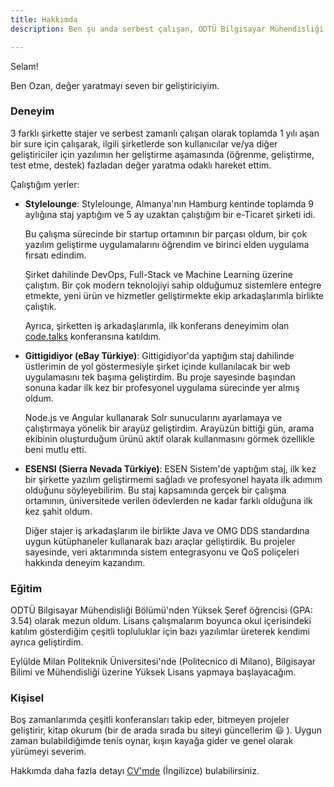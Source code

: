 ```yaml
---
title: Hakkımda
description: Ben şu anda serbest çalışan, ODTÜ Bilgisayar Mühendisliği bölümü mezunu, daha önce savunma ve e-ticaret şirketlerinde çalışmış, Full-Stack, DevOps, Python, Javascript ve Makine Öğrenmesi üzerine deneyimi olan bir geliştiriciyim.

---
```

Selam!

Ben Ozan, değer yaratmayı seven bir geliştiriciyim.

### Deneyim

3 farklı şirkette stajer ve serbest zamanlı çalışan olarak toplamda 1 yılı aşan bir sure için çalışarak, ilgili şirketlerde son kullanıcılar ve/ya diğer geliştiriciler için yazılımın her geliştirme aşamasında (öğrenme, geliştirme, test etme, destek) fazladan değer yaratma odaklı hareket ettim.  

Çalıştığım yerler:
* **Stylelounge**:
   Stylelounge, Almanya'nın Hamburg kentinde toplamda 9 aylığına staj yaptığım ve 5 ay uzaktan çalıştığım bir e-Ticaret şirketi idi.
   
   Bu çalışma sürecinde bir startup ortamının bir parçası oldum, bir çok yazılım geliştirme uygulamalarını öğrendim ve birinci elden uygulama fırsatı edindim.
   
   Şirket dahilinde DevOps, Full-Stack ve Machine Learning üzerine çalıştım. Bir çok modern teknolojiyi sahip olduğumuz sistemlere entegre etmekte, yeni ürün ve hizmetler geliştirmekte ekip arkadaşlarımla birlikte çalıştık. 
   
   Ayrıca, şirketten iş arkadaşlarımla, ilk konferans deneyimim olan [code.talks](https://www.codetalks.de/) konferansına katıldım.
   
* **Gittigidiyor (eBay Türkiye)**:
  Gittigidiyor'da yaptığım staj dahilinde üstlerimin de yol göstermesiyle şirket içinde kullanılacak bir web uygulamasını tek başıma geliştirdim. Bu proje sayesinde başından sonuna kadar ilk kez bir profesyonel uygulama sürecinde yer almış oldum. 
  
  Node.js ve Angular kullanarak Solr sunucularını ayarlamaya ve çalıştırmaya yönelik bir arayüz geliştirdim. Arayüzün bittiği gün, arama ekibinin oluşturduğum ürünü aktif olarak kullanmasını görmek özellikle beni mutlu etti.

* **ESENSI (Sierra Nevada Türkiye)**:
  ESEN Sistem'de yaptığım staj, ilk kez bir şirkette  yazılım geliştirmemi sağladı ve profesyonel hayata ilk adımım olduğunu söyleyebilirim. Bu staj kapsamında gerçek bir çalışma ortamının, üniversitede verilen ödevlerden ne kadar farklı olduğuna ilk kez şahit oldum. 
  
  Diğer stajer iş arkadaşlarım ile birlikte Java ve OMG DDS standardına uygun kütüphaneler kullanarak bazı araçlar geliştirdik. Bu projeler sayesinde, veri aktarımında sistem entegrasyonu ve QoS poliçeleri hakkında deneyim kazandım.  

### Eğitim

ODTÜ Bilgisayar Mühendisliği Bölümü'nden Yüksek Şeref öğrencisi (GPA: 3.54) olarak mezun oldum. Lisans çalışmalarım boyunca okul içerisindeki katılım gösterdiğim çeşitli topluluklar için bazı yazılımlar üreterek kendimi ayrıca geliştirdim. 

Eylülde Milan Politeknik Üniversitesi'nde (Politecnico di Milano), Bilgisayar Bilimi ve Mühendisliği üzerine Yüksek Lisans yapmaya başlayacağım.


### Kişisel

Boş zamanlarımda çeşitli konferansları takip eder, bitmeyen projeler geliştirir, kitap okurum (bir de arada sırada bu siteyi güncellerim :smiley: ). Uygun zaman bulabildiğimde tenis oynar, kışın kayağa gider ve genel olarak yürümeyi severim.


Hakkımda daha fazla detayı [CV'mde](/cv) (İngilizce) bulabilirsiniz.
